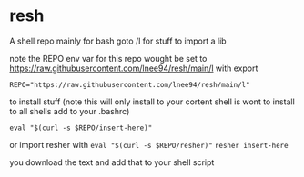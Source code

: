 # resh
A shell repo mainly for bash
goto /l for stuff 
to import a lib 

note the REPO env var for this repo wought be set to https://raw.githubusercontent.com/lnee94/resh/main/l
with export 

```REPO="https://raw.githubusercontent.com/lnee94/resh/main/l"```    

to install stuff (note this will only install to your cortent shell is wont to install to all shells add to your .bashrc)

```eval "$(curl -s $REPO/insert-here)"```

or import resher with
```eval "$(curl -s $REPO/resher)"```
```resher insert-here```

you download the text and add that to your shell script
